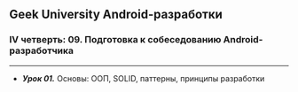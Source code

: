 ## Geek University Android-разработки
### IV четверть: 09. Подготовка к собеседованию Android-разработчика

---

- ***Урок 01.*** Основы: ООП, SOLID, паттерны, принципы разработки